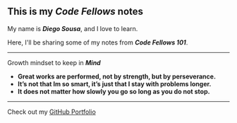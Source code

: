 ## **This is my _Code Fellows_ notes**

My name is **_Diego Sousa_**, and I love to learn.

Here, I'll be sharing some of my notes from **_Code Fellows 101_**.

---

Growth mindset to keep in **_Mind_**

- **Great works are performed, not by strength, but by perseverance.**
- **It’s not that Im so smart, it’s just that I stay with problems longer.**
- **It does not matter how slowly you go so long as you do not stop.**

---

Check out my [GitHub Portfolio](https://github.com/dmenezessousa/)
